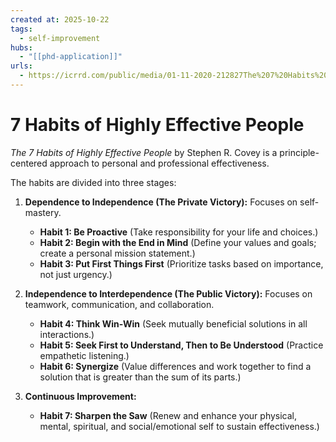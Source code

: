 ```yaml
--- 
created at: 2025-10-22
tags:
  - self-improvement
hubs:
  - "[[phd-application]]"
urls:
  - https://icrrd.com/public/media/01-11-2020-212827The%207%20Habits%20of%20Highly%20Effective%20People.pdf
---
```


# 7 Habits of Highly Effective People

*The 7 Habits of Highly Effective People* by Stephen R. Covey is a principle-centered approach to personal and professional effectiveness.

The habits are divided into three stages:

1.  **Dependence to Independence (The Private Victory):** Focuses on self-mastery.
    * **Habit 1: Be Proactive** (Take responsibility for your life and choices.)
    * **Habit 2: Begin with the End in Mind** (Define your values and goals; create a personal mission statement.)
    * **Habit 3: Put First Things First** (Prioritize tasks based on importance, not just urgency.)

2.  **Independence to Interdependence (The Public Victory):** Focuses on teamwork, communication, and collaboration.
    * **Habit 4: Think Win-Win** (Seek mutually beneficial solutions in all interactions.)
    * **Habit 5: Seek First to Understand, Then to Be Understood** (Practice empathetic listening.)
    * **Habit 6: Synergize** (Value differences and work together to find a solution that is greater than the sum of its parts.)

3.  **Continuous Improvement:**
    * **Habit 7: Sharpen the Saw** (Renew and enhance your physical, mental, spiritual, and social/emotional self to sustain effectiveness.)

